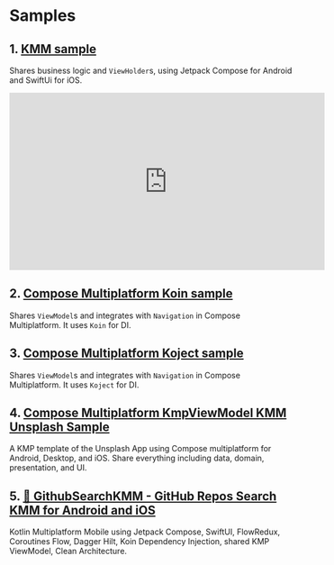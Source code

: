 # Samples

## 1. [KMM sample](https://github.com/hoc081098/kmp-viewmodel/tree/master/sample)

Shares business logic and `ViewHolder`s, using Jetpack Compose for Android and SwiftUi for iOS.

<!-- markdownlint-disable MD013 -->
<div class="video-wrapper">
    <iframe width="560" height="315" src="https://www.youtube.com/embed/TYMDx7rd9Eo" title="Android Jetpack Compose" frameborder="0" allow="accelerometer; autoplay; clipboard-write; encrypted-media; gyroscope; picture-in-picture; web-share" referrerpolicy="strict-origin-when-cross-origin" allowfullscreen></iframe>
</div>
<!-- markdownlint-enable MD013 -->


## 2. [Compose Multiplatform Koin sample](https://github.com/hoc081098/kmp-viewmodel/tree/master/standalone-sample/kmpviewmodel_compose_koin_sample)

Shares `ViewModel`s and integrates with `Navigation` in Compose Multiplatform. It uses `Koin` for DI.

## 3. [Compose Multiplatform Koject sample](https://github.com/hoc081098/kmp-viewmodel/tree/master/standalone-sample/kmpviewmodel_compose_koject_sample)

Shares `ViewModel`s and integrates with `Navigation` in Compose Multiplatform. It uses `Koject` for DI.

## 4. [Compose Multiplatform KmpViewModel KMM Unsplash Sample](https://github.com/hoc081098/Compose-Multiplatform-KmpViewModel-KMM-Unsplash-Sample)

A KMP template of the Unsplash App using Compose multiplatform for Android, Desktop, and iOS. Share everything including data, domain, presentation, and UI.

## 5. [🍭 GithubSearchKMM - GitHub Repos Search KMM for Android and iOS](https://github.com/hoc081098/GithubSearchKMM)

Kotlin Multiplatform Mobile using Jetpack Compose, SwiftUI, FlowRedux, Coroutines Flow, Dagger Hilt, Koin Dependency Injection, shared KMP ViewModel, Clean Architecture.
